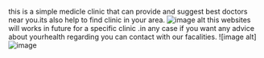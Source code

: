 this is a simple medicle clinic that can provide and suggest best doctors near you.its also help to find clinic in your area.
![image alt](https://github.com/user-attachments/assets/6a953a55-a8ca-403f-8dcb-214d7fed998d)
this websites will works in future for a specific clinic .in any case if you want any advice about yourhealth regarding you can contact with our facalities.
![image alt]![image](https://github.com/user-attachments/assets/83583f91-11fc-4e77-8c57-add723ecf9d1)
